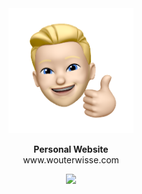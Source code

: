 <div align="center">
   <img width="200" src="images/memoji/memoji-2.png" alt="Logo">
</div>
<p align="center">
   <strong>Personal Website</strong><br>
   www.wouterwisse.com
</p>
<p align="center">
   <a href="https://www.twitter.com/wouterwisse" target="_blank">
      <img src="https://img.shields.io/badge/contact%20-@wouterwisse-blue.svg">
   </a>
</p>
